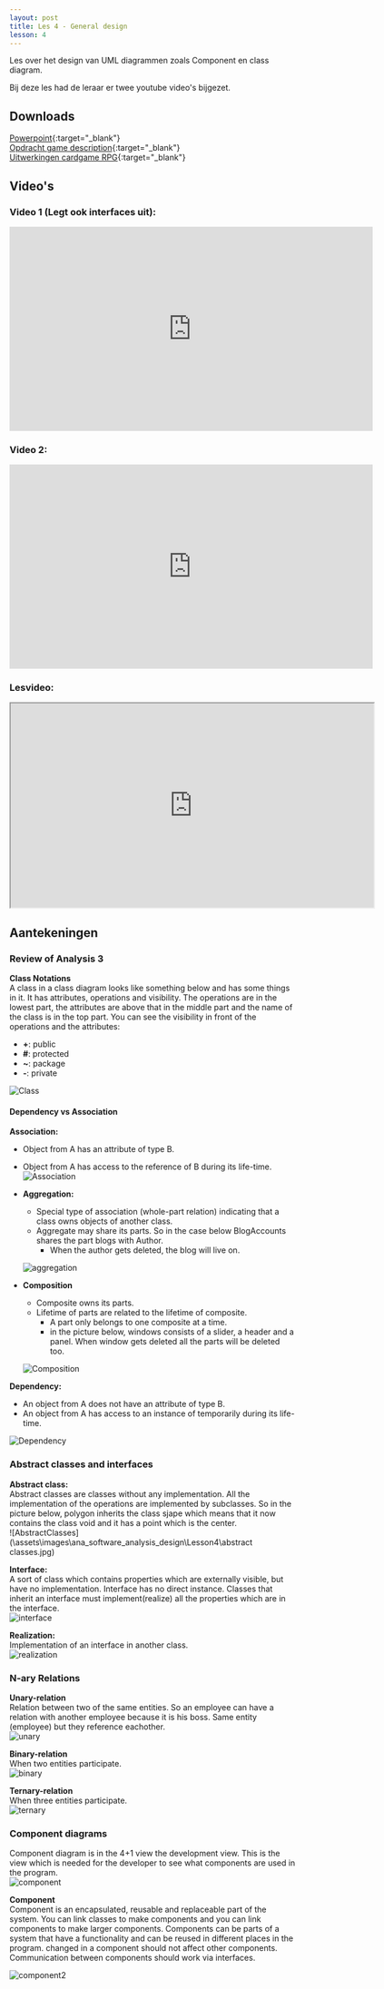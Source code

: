 ```yaml
---
layout: post
title: Les 4 - General design
lesson: 4
---
```

Les over het design van UML diagrammen zoals Component en class diagram. 

Bij deze les had de leraar er twee youtube video's bijgezet.

## Downloads

[Powerpoint](https://drive.google.com/file/d/1XqQZfMy8ybF9vAN85R-4UrtJeDoU0Ogx/view?usp=sharing){:target="_blank"}  
[Opdracht game description](https://drive.google.com/file/d/1c-Y6n2x-Uz3LS8PMv5iEQHpVYJww6ScE/view?usp=sharing){:target="_blank"}  
[Uitwerkingen cardgame RPG](https://drive.google.com/file/d/1Xvkp56dF1c0rW8JNqs1gwejTaYnOSzsv/view?usp=sharing){:target="_blank"}

## Video's
### Video 1 (Legt ook interfaces uit):
<iframe width="640" height="360" src="https://www.youtube.com/embed/3cmzqZzwNDM" frameborder="0" allow="accelerometer; autoplay; encrypted-media; gyroscope; picture-in-picture" allowfullscreen></iframe>

### Video 2:
<iframe width="640" height="360" src="https://www.youtube.com/embed/UI6lqHOVHic" frameborder="0" allow="accelerometer; autoplay; encrypted-media; gyroscope; picture-in-picture" allowfullscreen></iframe>

### Lesvideo:
<iframe src="https://drive.google.com/file/d/1gqNZ71ifSNmQmnCQpVvqxaYKQ6NcYG5L/preview" width="640" height="360" allowFullScreen allow="accelerometer; autoplay; encrypted-media; gyroscope; picture-in-picture"></iframe>

## Aantekeningen

### Review of Analysis 3

**Class Notations**  
A class in a class diagram looks like something below and has some things in it. It has attributes, operations and visibility. The operations are in the lowest part, the attributes are above that in the middle part and the name of the class is in the top part. You can see the visibility in front of the operations and the attributes:
- **+**: public
- **#**: protected
- **~**: package
- **-**: private

![Class](\assets\images\ana_software_analysis_design\Lesson4\Class.jpg)

#### Dependency vs Association
**Association:**
- Object from A has an attribute of type B.
- Object from A has access to the reference of B during its life-time.  
![Association](\assets\images\ana_software_analysis_design\Lesson4\association.jpg)

- **Aggregation:**
    - Special type of association (whole-part relation) indicating that a class owns objects of another class.
    - Aggregate may share its parts. So in the case below BlogAccounts shares the part blogs with Author.
        - When the author gets deleted, the blog will live on.

    ![aggregation](\assets\images\ana_software_analysis_design\Lesson4\aggregation.jpg)
- **Composition**
    - Composite owns its parts.
    - Lifetime of parts are related to the lifetime of composite.
        - A part only belongs to one composite at a time.
        - in the picture below, windows consists of a slider, a header and a panel. When window gets deleted all the parts will be deleted too.

    ![Composition](\assets\images\ana_software_analysis_design\Lesson4\composition.jpg)



**Dependency:**
- An object from A does not have an attribute of type B.
- An object from A has access to an instance of temporarily during its life-time.

![Dependency](\assets\images\ana_software_analysis_design\Lesson4\dependency.jpg)

### Abstract classes and interfaces
**Abstract class:**  
Abstract classes are classes without any implementation. All the implementation of the operations are implemented by subclasses. So in the picture below, polygon inherits the class sjape which means that it now contains the class void and it has a point which is the center.  
![AbstractClasses](\assets\images\ana_software_analysis_design\Lesson4\abstract classes.jpg)

**Interface:**  
A sort of class which contains properties which are externally visible, but have no implementation. Interface has no direct instance. Classes that inherit an interface must implement(realize) all the properties which are in the interface.  
![interface](\assets\images\ana_software_analysis_design\Lesson4\interface.jpg)

**Realization:**  
Implementation of an interface in another class.  
![realization](\assets\images\ana_software_analysis_design\Lesson4\realization.jpg)

### N-ary Relations
**Unary-relation**  
Relation between two of the same entities. So an employee can have a relation with another employee because it is his boss. Same entity (employee) but they reference eachother.  
![unary](\assets\images\ana_software_analysis_design\Lesson4\unary.jpg)

**Binary-relation**  
When two entities participate.  
![binary](\assets\images\ana_software_analysis_design\Lesson4\binary.jpg)

**Ternary-relation**  
When three entities participate.  
![ternary](\assets\images\ana_software_analysis_design\Lesson4\Ternary.jpg)

### Component diagrams
Component diagram is in the 4+1 view the development view. This is the view which is needed for the developer to see what components are used in the program.  
![component](\assets\images\ana_software_analysis_design\Lesson4\component.jpg)

**Component**  
Component is an encapsulated, reusable and replaceable part of the system. You can link classes to make components and you can link components to make larger components.
Components can be parts of a system that have a functionality and can be reused in different places in the program. changed in a component should not affect other components. Communication between components should work via interfaces.

![component2](\assets\images\ana_software_analysis_design\Lesson4\component2.jpg)